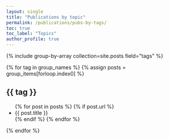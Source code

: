 ```yaml
---
layout: single
title: "Publications by topic"
permalink: /publications/pubs-by-tags/
toc: true
toc_label: "Topics"
author_profile: true
---
```



{% include group-by-array collection=site.posts field="tags" %}

{% for tag in group_names %}
  {% assign posts = group_items[forloop.index0] %}
  <h2 id="{{ tag | slugify }}" class="archive__subtitle">{{ tag }}</h2>
  <ul>
  {% for post in posts %}
    {% if post.url %}
        <li>{{ post.title }}</li>
    {% endif %}
  {% endfor %}
  </ul>
{% endfor %}
  

